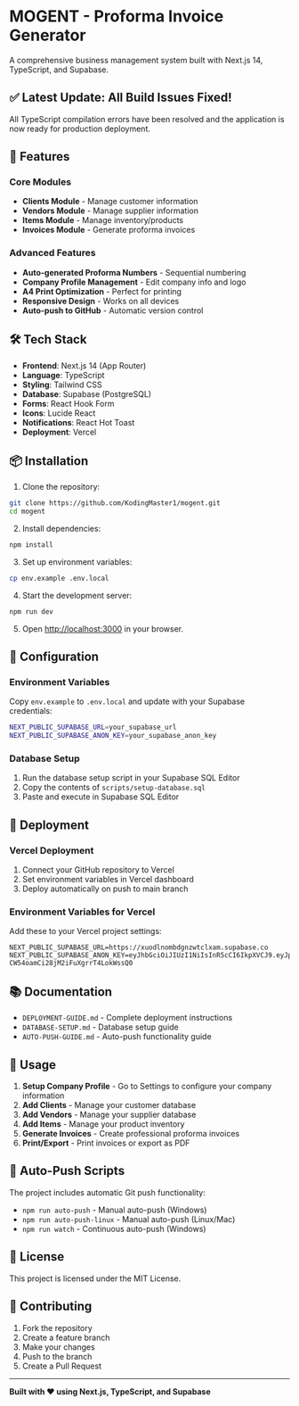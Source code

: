 # MOGENT - Proforma Invoice Generator

A comprehensive business management system built with Next.js 14, TypeScript, and Supabase.

## ✅ Latest Update: All Build Issues Fixed!

All TypeScript compilation errors have been resolved and the application is now ready for production deployment.

## 🚀 Features

### Core Modules
- **Clients Module** - Manage customer information
- **Vendors Module** - Manage supplier information  
- **Items Module** - Manage inventory/products
- **Invoices Module** - Generate proforma invoices

### Advanced Features
- **Auto-generated Proforma Numbers** - Sequential numbering
- **Company Profile Management** - Edit company info and logo
- **A4 Print Optimization** - Perfect for printing
- **Responsive Design** - Works on all devices
- **Auto-push to GitHub** - Automatic version control

## 🛠️ Tech Stack

- **Frontend**: Next.js 14 (App Router)
- **Language**: TypeScript
- **Styling**: Tailwind CSS
- **Database**: Supabase (PostgreSQL)
- **Forms**: React Hook Form
- **Icons**: Lucide React
- **Notifications**: React Hot Toast
- **Deployment**: Vercel

## 📦 Installation

1. Clone the repository:
```bash
git clone https://github.com/KodingMaster1/mogent.git
cd mogent
```

2. Install dependencies:
```bash
npm install
```

3. Set up environment variables:
```bash
cp env.example .env.local
```

4. Start the development server:
```bash
npm run dev
```

5. Open [http://localhost:3000](http://localhost:3000) in your browser.

## 🔧 Configuration

### Environment Variables

Copy `env.example` to `.env.local` and update with your Supabase credentials:

```bash
NEXT_PUBLIC_SUPABASE_URL=your_supabase_url
NEXT_PUBLIC_SUPABASE_ANON_KEY=your_supabase_anon_key
```

### Database Setup

1. Run the database setup script in your Supabase SQL Editor
2. Copy the contents of `scripts/setup-database.sql`
3. Paste and execute in Supabase SQL Editor

## 🚀 Deployment

### Vercel Deployment

1. Connect your GitHub repository to Vercel
2. Set environment variables in Vercel dashboard
3. Deploy automatically on push to main branch

### Environment Variables for Vercel

Add these to your Vercel project settings:

```
NEXT_PUBLIC_SUPABASE_URL=https://xuodlnombdgnzwtclxam.supabase.co
NEXT_PUBLIC_SUPABASE_ANON_KEY=eyJhbGciOiJIUzI1NiIsInR5cCI6IkpXVCJ9.eyJpc3MiOiJzdXBhYmFzZSIsInJlZiI6Inh1b2Rsbm9tYmRnbnp3dGNseGFtIiwicm9sZSI6ImFub24iLCJpYXQiOjE3NTYyODE5MjAsImV4cCI6MjA3MTg1NzkyMH0.fgnnYB0AMlF-CW54oamCi28jM2iFuXgrrT4LokWssQ0
```

## 📚 Documentation

- `DEPLOYMENT-GUIDE.md` - Complete deployment instructions
- `DATABASE-SETUP.md` - Database setup guide
- `AUTO-PUSH-GUIDE.md` - Auto-push functionality guide

## 🎯 Usage

1. **Setup Company Profile** - Go to Settings to configure your company information
2. **Add Clients** - Manage your customer database
3. **Add Vendors** - Manage your supplier database
4. **Add Items** - Manage your product inventory
5. **Generate Invoices** - Create professional proforma invoices
6. **Print/Export** - Print invoices or export as PDF

## 🔄 Auto-Push Scripts

The project includes automatic Git push functionality:

- `npm run auto-push` - Manual auto-push (Windows)
- `npm run auto-push-linux` - Manual auto-push (Linux/Mac)
- `npm run watch` - Continuous auto-push (Windows)

## 📄 License

This project is licensed under the MIT License.

## 🤝 Contributing

1. Fork the repository
2. Create a feature branch
3. Make your changes
4. Push to the branch
5. Create a Pull Request

---

**Built with ❤️ using Next.js, TypeScript, and Supabase** 